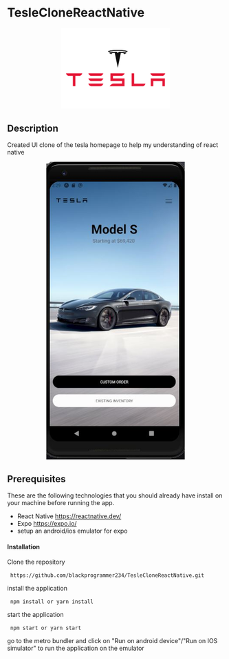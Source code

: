 # TesleCloneReactNative

<p align="center">
  <img src="assets\images\teslabanner.png" width="50%"/>
</p>

## Description

Created UI clone of the tesla homepage to help my understanding of react native

<p align="center">
  <img src="assets\images\teslaClonePic.JPG"/>
</p>

## Prerequisites

These are the following technologies that you should already have install on your machine before running the app.
- React Native https://reactnative.dev/
- Expo https://expo.io/
- setup an android/ios emulator for expo

#### Installation
Clone the repository

```
 https://github.com/blackprogrammer234/TesleCloneReactNative.git
```

install the application

```
 npm install or yarn install
```

start the application 

```
 npm start or yarn start
```
go to the metro bundler and click on "Run on android device"/"Run on IOS simulator" to run the application on the emulator
